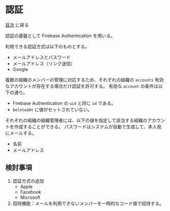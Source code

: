 # 認証

[目次](index.md) に戻る

認証の基盤として Firebase Authentication を用いる。

利用できる認証方式は以下のものとする。

- メールアドレスとパスワード
- メールアドレス（リンク送信）
- Google

複数の組織のメンバーの管理に対応するため、それぞれの組織の `accounts` 有効なアカウントが存在する場合だけ認証を許可する。
有効な `account` の条件は以下の通り。

- Firebase Authentication の `uid` と同じ `id` である。
- `DeletedAt` に値がセットされていない。

それぞれの組織の組織管理者には、以下の値を指定して該当する組織のアカウントを作成することができる。
パスワードはシステムが自動で生成して、本人宛にメールする。

- 名前
- メールアドレス

## 検討事項

1. 認証方式の追加
    - Apple
    - Facebook
    - Microsoft
2. 招待機能：メールを利用できないメンバーを一時的なコード値で招待する。
